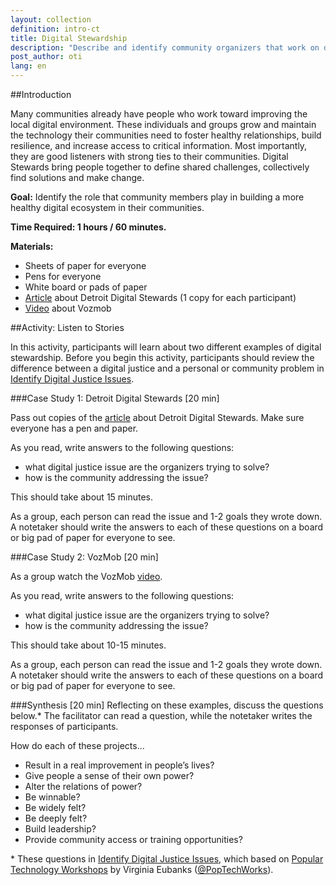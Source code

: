 ```yaml
---
layout: collection
definition: intro-ct
title: Digital Stewardship
description: "Describe and identify community organizers that work on digital justice issues in the community."
post_author: oti
lang: en
---
```


##Introduction
 
Many communities already have people who work toward improving the local digital environment. These individuals and groups grow and maintain the technology their communities need to foster healthy relationships, build resilience, and increase access to critical information. Most importantly, they are good listeners with strong ties to their communities. Digital Stewards bring people together to define shared challenges, collectively find solutions and make change.

**Goal:** Identify the role that community members play in building a more healthy digital ecosystem in their communities. 

**Time Required: 1 hours / 60 minutes.**

**Materials:**

+ Sheets of paper for everyone
+ Pens for everyone
+ White board or pads of paper
+ [Article](http://www.modeldmedia.com/features/16yrsofAMP061714.aspx) about Detroit Digital Stewards (1 copy for each participant)
+ [Video](https://www.youtube.com/watch?v=vL5utjMK8Us) about Vozmob

##Activity: Listen to Stories

In this activity, participants will learn about two different examples of digital stewardship. Before you begin this activity, participants should review the difference between a digital justice and a personal or community problem in [Identify Digital Justice Issues](/docs/intro-ct/dj-issues/).

###Case Study 1: Detroit Digital Stewards [20 min]

Pass out copies of the [article](http://www.modeldmedia.com/features/16yrsofAMP061714.aspx) about Detroit Digital Stewards. Make sure everyone has a pen and paper.

As you read, write answers to the following questions: 

+ what digital justice issue are the organizers trying to solve?
+ how is the community addressing the issue?

This should take about 15 minutes.

As a group, each person can read the issue and 1-2 goals they wrote down. A notetaker should write the answers to each of these questions on a board or big pad of paper for everyone to see. 

###Case Study 2: VozMob [20 min]

As a group watch the VozMob [video](https://www.youtube.com/watch?v=vL5utjMK8Us).

As you read, write answers to the following questions:

+ what digital justice issue are the organizers trying to solve?
+ how is the community addressing the issue?

This should take about 10-15 minutes.

As a group, each person can read the issue and 1-2 goals they wrote down. A notetaker should write the answers to each of these questions on a board or big pad of paper for everyone to see.

###Synthesis [20 min]
Reflecting on these examples, discuss the questions below.\* The facilitator can read a question, while the notetaker writes the responses of participants. 

How do each of these projects... 

+ Result in a real improvement in people’s lives?
+ Give people a sense of their own power?
+ Alter the relations of power?
+ Be winnable?
+ Be widely felt?
+ Be deeply felt?
+ Build leadership?
+ Provide community access or training opportunities?

\* These questions in [Identify Digital Justice Issues](/docs/intro-ct/dj-issues), which based on <a href="http://digitaldeadend.com/poptech/">Popular Technology Workshops</a> by Virginia Eubanks (<a href="https://twitter.com/poptechworks">@PopTechWorks</a>).



